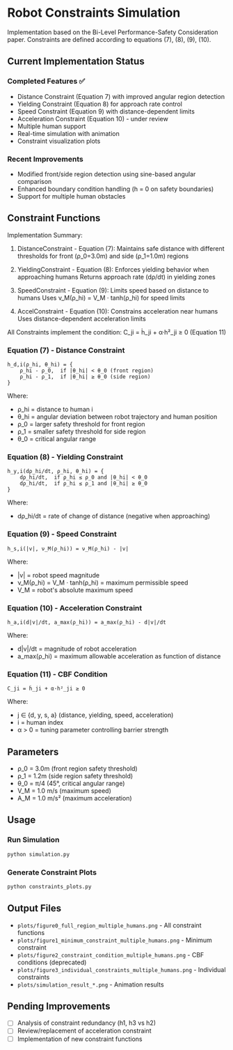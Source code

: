 # Robot Constraints Simulation
Implementation based on the Bi-Level Performance-Safety Consideration paper.
Constraints are defined according to equations (7), (8), (9), (10).

## Current Implementation Status

### Completed Features ✅
- Distance Constraint (Equation 7) with improved angular region detection
- Yielding Constraint (Equation 8) for approach rate control  
- Speed Constraint (Equation 9) with distance-dependent limits
- Acceleration Constraint (Equation 10) - under review
- Multiple human support
- Real-time simulation with animation
- Constraint visualization plots

### Recent Improvements
- Modified front/side region detection using sine-based angular comparison
- Enhanced boundary condition handling (h = 0 on safety boundaries)
- Support for multiple human obstacles

## Constraint Functions
Implementation Summary:

1. DistanceConstraint - Equation (7): Maintains safe distance with different thresholds
   for front (ρ_0=3.0m) and side (ρ_1=1.0m) regions

2. YieldingConstraint - Equation (8): Enforces yielding behavior when approaching humans
   Returns approach rate (dρ/dt) in yielding zones

3. SpeedConstraint - Equation (9): Limits speed based on distance to humans
   Uses ν_M(ρ_hi) = V_M · tanh(ρ_hi) for speed limits

4. AccelConstraint - Equation (10): Constrains acceleration near humans
   Uses distance-dependent acceleration limits

All Constraints implement the condition: C_ji = ḣ_ji + α·h²_ji ≥ 0 (Equation 11)

### Equation (7) - Distance Constraint
```
h_d,i(ρ_hi, θ_hi) = {
    ρ_hi - ρ_0,  if |θ_hi| < θ_0 (front region)
    ρ_hi - ρ_1,  if |θ_hi| ≥ θ_0 (side region)
}
```
Where:
- ρ_hi = distance to human i
- θ_hi = angular deviation between robot trajectory and human position
- ρ_0 = larger safety threshold for front region
- ρ_1 = smaller safety threshold for side region
- θ_0 = critical angular range

### Equation (8) - Yielding Constraint
```
h_y,i(dρ_hi/dt, ρ_hi, θ_hi) = {
    dρ_hi/dt,  if ρ_hi ≤ ρ_0 and |θ_hi| < θ_0
    dρ_hi/dt,  if ρ_hi ≤ ρ_1 and |θ_hi| ≥ θ_0
}
```
Where:
- dρ_hi/dt = rate of change of distance (negative when approaching)

### Equation (9) - Speed Constraint
```
h_s,i(|v|, ν_M(ρ_hi)) = ν_M(ρ_hi) - |v|
```
Where:
- |v| = robot speed magnitude
- ν_M(ρ_hi) = V_M · tanh(ρ_hi) = maximum permissible speed
- V_M = robot's absolute maximum speed

### Equation (10) - Acceleration Constraint
```
h_a,i(d|v|/dt, a_max(ρ_hi)) = a_max(ρ_hi) - d|v|/dt
```
Where:
- d|v|/dt = magnitude of robot acceleration
- a_max(ρ_hi) = maximum allowable acceleration as function of distance

### Equation (11) - CBF Condition
```
C_ji = ḣ_ji + α·h²_ji ≥ 0
```
Where:
- j ∈ {d, y, s, a} (distance, yielding, speed, acceleration)
- i = human index
- α > 0 = tuning parameter controlling barrier strength

## Parameters
- ρ_0 = 3.0m (front region safety threshold)
- ρ_1 = 1.2m (side region safety threshold)  
- θ_0 = π/4 (45°, critical angular range)
- V_M = 1.0 m/s (maximum speed)
- A_M = 1.0 m/s² (maximum acceleration)

## Usage

### Run Simulation
```bash
python simulation.py
```

### Generate Constraint Plots
```bash
python constraints_plots.py
```

## Output Files
- `plots/figure0_full_region_multiple_humans.png` - All constraint functions
- `plots/figure1_minimum_constraint_multiple_humans.png` - Minimum constraint
- `plots/figure2_constraint_condition_multiple_humans.png` - CBF conditions (deprecated)
- `plots/figure3_individual_constraints_multiple_humans.png` - Individual constraints
- `plots/simulation_result_*.png` - Animation results

## Pending Improvements
- [ ] Analysis of constraint redundancy (h1, h3 vs h2)
- [ ] Review/replacement of acceleration constraint
- [ ] Implementation of new constraint functions
